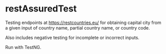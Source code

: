 # restAssuredTest

Testing endpoints at https://restcountries.eu/ for obtaining capital city from a given input of country name, partial country name, or country code.

Also includes negative testing for incomplete or incorrect inputs.

Run with TestNG.
